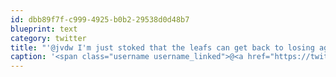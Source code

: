 ```yaml
---
id: dbb89f7f-c999-4925-b0b2-29538d0d48b7
blueprint: text
category: twitter
title: "'@jvdw I'm just stoked that the leafs can get back to losing again. +@mattashwood"
caption: '<span class="username username_linked">@<a href="https://twitter.com/jvdw" title="John van der Woude">jvdw</a></span> I''m just stoked that the leafs can get back to losing again. +<span class="username username_linked">@<a href="https://twitter.com/mattashwood" title="Matt Ashwood">mattashwood</a></span>'
---
```

